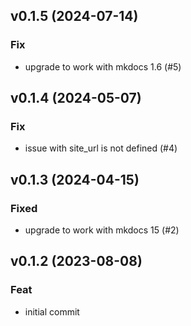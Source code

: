 ## v0.1.5 (2024-07-14)

### Fix

- upgrade to work with mkdocs 1.6 (#5)

## v0.1.4 (2024-05-07)

### Fix

- issue with site_url is not defined (#4)

## v0.1.3 (2024-04-15)

### Fixed

- upgrade to work with mkdocs 15 (#2)

## v0.1.2 (2023-08-08)

### Feat

- initial commit
